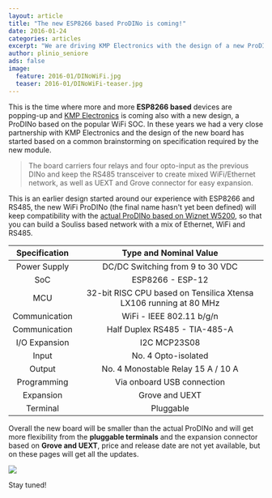 ```yaml
---
layout: article
title: "The new ESP8266 based ProDINo is coming!"
date: 2016-01-24
categories: articles
excerpt: "We are driving KMP Electronics with the design of a new ProDINo based on ESP8266"
author: plinio_seniore
ads: false
image:
  feature: 2016-01/DINoWiFi.jpg
  teaser: 2016-01/DINoWiFi-teaser.jpg
---
```


This is the time where more and more **ESP8266 based** devices are popping-up and [KMP Electronics](http://www.kmpelectronics.eu/) is coming also with a new design, a ProDINo based on the popular WiFi SOC. In these years we had a very close partnership with KMP Electronics and the design of the new board has started based on a common brainstorming on specification required by the new module.

> The board carriers four relays and four opto-input as the previous DINo and keep the RS485 transceiver to create mixed WiFi/Ethernet network, as well as UEXT and Grove connector for easy expansion.

This is an earlier design started around our experience with ESP8266 and RS485, the new WiFi ProDINo (the final name hasn't yet been defined) will keep compatibility with the [actual ProDINo based on Wiznet W5200](http://www.kmpelectronics.eu/en-us/products/prodinoethernet.aspx), so that you can build a Souliss based network with a mix of Ethernet, WiFi and RS485.

| Specification | Type and Nominal Value |
|:---:|:---:|
| Power Supply | DC/DC Switching from 9 to 30 VDC |
| SoC | ESP8266 - ESP-12 |
| MCU | 32-bit RISC CPU based on Tensilica Xtensa LX106 running at 80 MHz |
| Communication | WiFi - IEEE 802.11 b/g/n |
| Communication | Half Duplex RS485 - TIA-485-A |
| I/O Expansion | I2C MCP23S08 |
| Input | No. 4 Opto-isolated |
| Output | No. 4 Monostable Relay 15 A / 10 A |
| Programming | Via onboard USB connection |
| Expansion | Grove and UEXT |
| Terminal | Pluggable |

Overall the new board will be smaller than the actual ProDINo and will get more flexibility from the **pluggable terminals** and the expansion connector based on **Grove and UEXT**, price and release date are not yet available, but on these pages will get all the updates.

![](http://souliss.github.io/images/2016-01/DINoWiFi-fist-assemble.JPG)

Stay tuned!
